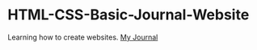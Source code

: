 # HTML-CSS-Basic-Journal-Website

Learning how to create websites.
<a href="http://symans.github.io/HTML-CSS-Basic-Journal-Website/">My Journal</a>
